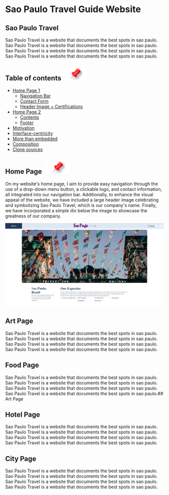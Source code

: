 # Sao Paulo Travel Guide Website

## Sao Paulo Travel

Sao Paulo Travel is a website that documents the best spots in sao paulo. Sao Paulo Travel is a website that documents the best spots in sao paulo. Sao Paulo Travel is a website that documents the best spots in sao paulo. Sao Paulo Travel is a website that documents the best spots in sao paulo.

## Table of contents[![](https://raw.githubusercontent.com/aregtech/areg-sdk/master/docs/img/pin.svg)](#table-of-contents)

- [Home Page 1](#home-page)
  - [Navigation Bar](#navigation-bar)
  - [Contact Form](#contact-form)
  - [Header Image + Certifications](#header-img-certif)
- [Home Page 2](#home-page)
  - [Contents](#contents)
  - [Footer](#footer)
- [Motivation](#motivation)
- [Interface-centricity](#interface-centricity)
- [More than embedded](#more-than-embedded)
- [Composition](#composition)
- [Clone sources](#clone-sources)

## Home Page [![](https://raw.githubusercontent.com/aregtech/areg-sdk/master/docs/img/pin.svg)](#home-page)

On my website's home page, I aim to provide easy navigation through the use of a drop-down menu button, a clickable logo, and contact information, all integrated into our navigation bar. Additionally, to enhance the visual appeal of the website, we have included a large header image celebrating and symbolizing Sao Paulo Travel, which is our company's name. Finally, we have incorporated a simple div below the image to showcase the greatness of our company.

<p>
  <img src="Screenshot 2024-06-28 at 14.49.30.png" width="750" title="hover text">
</p>

## Art Page

Sao Paulo Travel is a website that documents the best spots in sao paulo. Sao Paulo Travel is a website that documents the best spots in sao paulo. Sao Paulo Travel is a website that documents the best spots in sao paulo. Sao Paulo Travel is a website that documents the best spots in sao paulo.

## Food Page

Sao Paulo Travel is a website that documents the best spots in sao paulo. Sao Paulo Travel is a website that documents the best spots in sao paulo. Sao Paulo Travel is a website that documents the best spots in sao paulo. Sao Paulo Travel is a website that documents the best spots in sao paulo.## Art Page

## Hotel Page

Sao Paulo Travel is a website that documents the best spots in sao paulo. Sao Paulo Travel is a website that documents the best spots in sao paulo. Sao Paulo Travel is a website that documents the best spots in sao paulo. Sao Paulo Travel is a website that documents the best spots in sao paulo.

## City Page

Sao Paulo Travel is a website that documents the best spots in sao paulo. Sao Paulo Travel is a website that documents the best spots in sao paulo. Sao Paulo Travel is a website that documents the best spots in sao paulo. Sao Paulo Travel is a website that documents the best spots in sao paulo.
